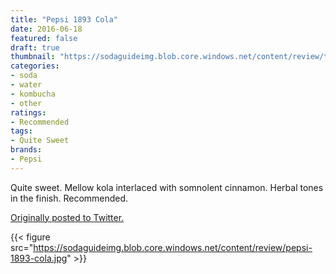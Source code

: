 ```yaml
---
title: "Pepsi 1893 Cola"
date: 2016-06-18
featured: false
draft: true
thumbnail: "https://sodaguideimg.blob.core.windows.net/content/review/thumbs/pepsi-1893-cola.jpg"
categories:
- soda
- water
- kombucha
- other
ratings:
- Recommended
tags:
- Quite Sweet
brands:
- Pepsi
---
```


Quite sweet. Mellow kola interlaced with somnolent cinnamon. Herbal tones in the finish. Recommended.

[Originally posted to Twitter.](https://twitter.com/Cavorter/status/744231713585258496)

{{< figure src="https://sodaguideimg.blob.core.windows.net/content/review/pepsi-1893-cola.jpg" >}}

